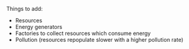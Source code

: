 Things to add:

-   Resources
-   Energy generators
-   Factories to collect resources which consume energy
-   Pollution (resources repopulate slower with a higher pollution rate)
